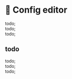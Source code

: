 # 🔨 Config editor

todo; <br/>
todo; <br/>
todo; <br/>

## todo

todo; <br/>
todo; <br/>
todo; <br/>
